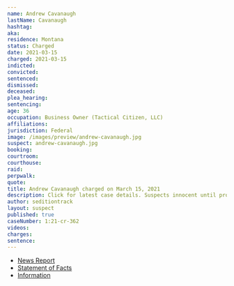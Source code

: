 ```yaml
---
name: Andrew Cavanaugh
lastName: Cavanaugh
hashtag:
aka:
residence: Montana
status: Charged
date: 2021-03-15
charged: 2021-03-15
indicted:
convicted: 
sentenced: 
dismissed: 
deceased:
plea_hearing:
sentencing:
age: 36
occupation: Business Owner (Tactical Citizen, LLC)
affiliations:
jurisdiction: Federal
image: /images/preview/andrew-cavanaugh.jpg
suspect: andrew-cavanaugh.jpg
booking:
courtroom:
courthouse:
raid:
perpwalk:
quote:
title: Andrew Cavanaugh charged on March 15, 2021
description: Click for latest case details. Suspects innocent until proven guilty.
author: seditiontrack
layout: suspect
published: true
caseNumber: 1:21-cr-362
videos:
charges:
sentence:
---
```

- [News Report](https://www.kbzk.com/news/crime-courts/bozeman-man-facing-charges-for-alleged-offenses-at-us-capitol-on-jan-6)
- [Statement of Facts](https://www.justice.gov/usao-dc/case-multi-defendant/file/1378536/download)
- [Information](https://www.justice.gov/usao-dc/case-multi-defendant/file/1397111/download)
